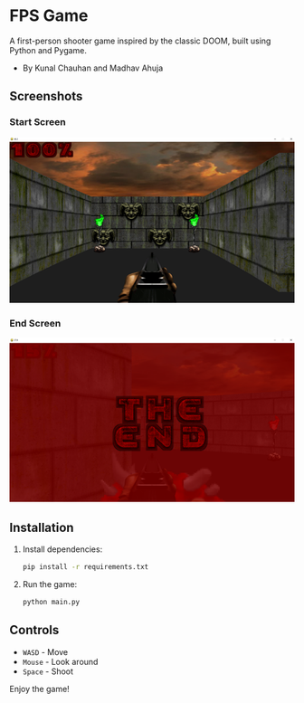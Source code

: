 # FPS Game

A first-person shooter game inspired by the classic DOOM, built using Python and Pygame.
- By Kunal Chauhan and Madhav Ahuja

## Screenshots

### Start Screen
![Start Screen](resources/start_screen.png)

### End Screen
![End Screen](resources/end_screen.png)

## Installation

1. Install dependencies:
   ```sh
   pip install -r requirements.txt
   ```

2. Run the game:
   ```sh
   python main.py
   ```

## Controls

- `WASD` - Move
- `Mouse` - Look around
- `Space` - Shoot

Enjoy the game!

